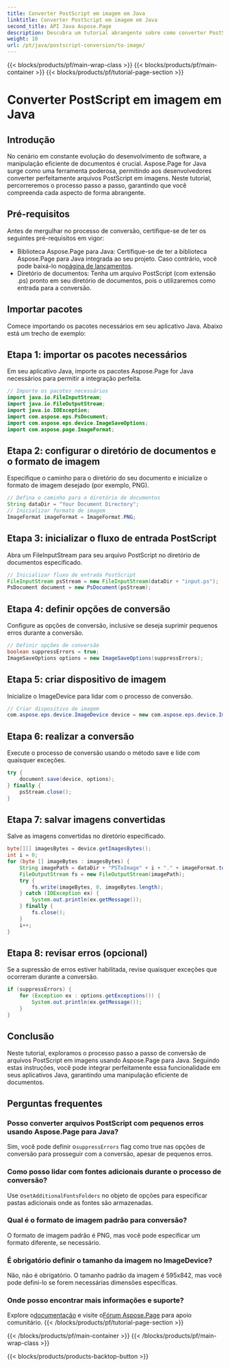 ```yaml
---
title: Converter PostScript em imagem em Java
linktitle: Converter PostScript em imagem em Java
second_title: API Java Aspose.Page
description: Descubra um tutorial abrangente sobre como converter PostScript em imagens em Java usando Aspose.Page. Guia passo a passo, perguntas frequentes e pré-requisitos essenciais incluídos.
weight: 10
url: /pt/java/postscript-conversion/to-image/
---
```


{{< blocks/products/pf/main-wrap-class >}}
{{< blocks/products/pf/main-container >}}
{{< blocks/products/pf/tutorial-page-section >}}

# Converter PostScript em imagem em Java

## Introdução
No cenário em constante evolução do desenvolvimento de software, a manipulação eficiente de documentos é crucial. Aspose.Page for Java surge como uma ferramenta poderosa, permitindo aos desenvolvedores converter perfeitamente arquivos PostScript em imagens. Neste tutorial, percorreremos o processo passo a passo, garantindo que você compreenda cada aspecto de forma abrangente.
## Pré-requisitos
Antes de mergulhar no processo de conversão, certifique-se de ter os seguintes pré-requisitos em vigor:
-  Biblioteca Aspose.Page para Java: Certifique-se de ter a biblioteca Aspose.Page para Java integrada ao seu projeto. Caso contrário, você pode baixá-lo no[página de lançamentos](https://releases.aspose.com/page/java/).
- Diretório de documentos: Tenha um arquivo PostScript (com extensão .ps) pronto em seu diretório de documentos, pois o utilizaremos como entrada para a conversão.
## Importar pacotes
Comece importando os pacotes necessários em seu aplicativo Java. Abaixo está um trecho de exemplo:
## Etapa 1: importar os pacotes necessários
Em seu aplicativo Java, importe os pacotes Aspose.Page for Java necessários para permitir a integração perfeita.
```java
// Importe os pacotes necessários
import java.io.FileInputStream;
import java.io.FileOutputStream;
import java.io.IOException;
import com.aspose.eps.PsDocument;
import com.aspose.eps.device.ImageSaveOptions;
import com.aspose.page.ImageFormat;

```
## Etapa 2: configurar o diretório de documentos e o formato de imagem
Especifique o caminho para o diretório do seu documento e inicialize o formato de imagem desejado (por exemplo, PNG).
```java
// Defina o caminho para o diretório de documentos
String dataDir = "Your Document Directory";
// Inicializar formato de imagem
ImageFormat imageFormat = ImageFormat.PNG;
```
## Etapa 3: inicializar o fluxo de entrada PostScript
Abra um FileInputStream para seu arquivo PostScript no diretório de documentos especificado.
```java
// Inicializar fluxo de entrada PostScript
FileInputStream psStream = new FileInputStream(dataDir + "input.ps");
PsDocument document = new PsDocument(psStream);
```
## Etapa 4: definir opções de conversão
Configure as opções de conversão, inclusive se deseja suprimir pequenos erros durante a conversão.
```java
// Definir opções de conversão
boolean suppressErrors = true;
ImageSaveOptions options = new ImageSaveOptions(suppressErrors);
```
## Etapa 5: criar dispositivo de imagem
Inicialize o ImageDevice para lidar com o processo de conversão.
```java
// Criar dispositivo de imagem
com.aspose.eps.device.ImageDevice device = new com.aspose.eps.device.ImageDevice();
```
## Etapa 6: realizar a conversão
Execute o processo de conversão usando o método save e lide com quaisquer exceções.
```java
try {
    document.save(device, options);
} finally {
    psStream.close();
}
```
## Etapa 7: salvar imagens convertidas
Salve as imagens convertidas no diretório especificado.
```java
byte[][] imagesBytes = device.getImagesBytes();
int i = 0;
for (byte [] imageBytes : imagesBytes) {
    String imagePath = dataDir + "PSToImage" + i + "." + imageFormat.toString().toLowerCase();
    FileOutputStream fs = new FileOutputStream(imagePath);
    try {
        fs.write(imageBytes, 0, imageBytes.length);
    } catch (IOException ex) {
        System.out.println(ex.getMessage());
    } finally {
        fs.close();
    }
    i++;
}
```
## Etapa 8: revisar erros (opcional)
Se a supressão de erros estiver habilitada, revise quaisquer exceções que ocorreram durante a conversão.
```java
if (suppressErrors) {
    for (Exception ex : options.getExceptions()) {
        System.out.println(ex.getMessage());
    }
}
```
## Conclusão
Neste tutorial, exploramos o processo passo a passo de conversão de arquivos PostScript em imagens usando Aspose.Page para Java. Seguindo estas instruções, você pode integrar perfeitamente essa funcionalidade em seus aplicativos Java, garantindo uma manipulação eficiente de documentos.
## Perguntas frequentes
### Posso converter arquivos PostScript com pequenos erros usando Aspose.Page para Java?
 Sim, você pode definir o`suppressErrors` flag como true nas opções de conversão para prosseguir com a conversão, apesar de pequenos erros.
### Como posso lidar com fontes adicionais durante o processo de conversão?
 Use o`setAdditionalFontsFolders` no objeto de opções para especificar pastas adicionais onde as fontes são armazenadas.
### Qual é o formato de imagem padrão para conversão?
O formato de imagem padrão é PNG, mas você pode especificar um formato diferente, se necessário.
### É obrigatório definir o tamanho da imagem no ImageDevice?
Não, não é obrigatório. O tamanho padrão da imagem é 595x842, mas você pode defini-lo se forem necessárias dimensões específicas.
### Onde posso encontrar mais informações e suporte?
 Explore o[documentação](https://reference.aspose.com/page/java/) e visite o[Fórum Aspose.Page](https://forum.aspose.com/c/page/39) para apoio comunitário.
{{< /blocks/products/pf/tutorial-page-section >}}

{{< /blocks/products/pf/main-container >}}
{{< /blocks/products/pf/main-wrap-class >}}

{{< blocks/products/products-backtop-button >}}
